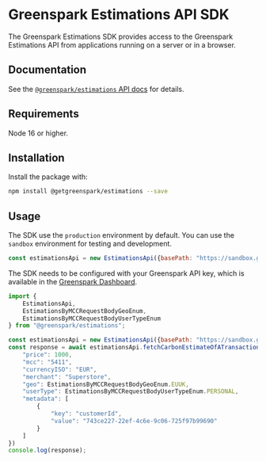 # Greenspark Estimations API SDK
The Greenspark Estimations SDK provides access to the Greenspark Estimations API from
applications running on a server or in a browser.

## Documentation
See the [`@greenspark/estimations` API docs](https://greenspark.readme.io/reference/introduction) for details.

## Requirements

Node 16 or higher.

## Installation

Install the package with:

```sh
npm install @getgreenspark/estimations --save
```

## Usage
The SDK use the `production` environment by default. You can use the `sandbox` environment for testing and development.
```js
const estimationsApi = new EstimationsApi({basePath: "https://sandbox.getgreenspark.com", apiKey: "<YOUR_API_KEY>"})
```

The SDK needs to be configured with your Greenspark API key, which is
available in the [Greenspark Dashboard](https://app.getgreenspark.com/account).

```js
import {
    EstimationsApi,
    EstimationsByMCCRequestBodyGeoEnum,
    EstimationsByMCCRequestBodyUserTypeEnum
} from "@greenspark/estimations";

const estimationsApi = new EstimationsApi({basePath: "https://sandbox.getgreenspark.com", apiKey: "<YOUR_API_KEY>"})
const response = await estimationsApi.fetchCarbonEstimateOfATransactionByMCC({
    "price": 1000,
    "mcc": "5411",
    "currencyISO": "EUR",
    "merchant": "Superstore",
    "geo": EstimationsByMCCRequestBodyGeoEnum.EUUK,
    "userType": EstimationsByMCCRequestBodyUserTypeEnum.PERSONAL,
    "metadata": [
        {
            "key": "customerId",
            "value": "743ce227-22ef-4c6e-9c06-725f97b99690"
        }
    ]
})
console.log(response);
```
